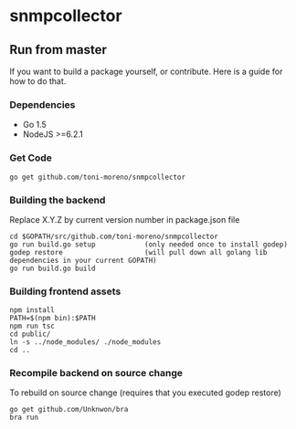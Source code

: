 # snmpcollector

## Run from master
If you want to build a package yourself, or contribute. Here is a guide for how to do that.

### Dependencies

- Go 1.5
- NodeJS >=6.2.1

### Get Code

```
go get github.com/toni-moreno/snmpcollector
```

### Building the backend
Replace X.Y.Z by current version number in package.json file

```
cd $GOPATH/src/github.com/toni-moreno/snmpcollector
go run build.go setup            (only needed once to install godep)
godep restore                    (will pull down all golang lib dependencies in your current GOPATH)
go run build.go build
```

### Building frontend assets

```
npm install
PATH=$(npm bin):$PATH
npm run tsc
cd public/
ln -s ../node_modules/ ./node_modules
cd ..

```

### Recompile backend on source change
To rebuild on source change (requires that you executed godep restore)
```
go get github.com/Unknwon/bra
bra run
